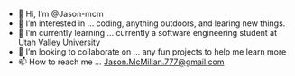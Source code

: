 - 👋 Hi, I’m @Jason-mcm
- 👀 I’m interested in ... coding, anything outdoors, and learing new things.
- 🌱 I’m currently learning ... currently a software engineering student at Utah Valley University 
- 💞️ I’m looking to collaborate on ... any fun projects to help me learn more 
- 📫 How to reach me ... Jason.McMillan.777@gmail.com

<!---
Jason-mcm/Jason-mcm is a ✨ special ✨ repository because its `README.md` (this file) appears on your GitHub profile.
You can click the Preview link to take a look at your changes.
--->
